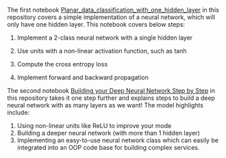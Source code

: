 The first notebook [Planar_data_classification_with_one_hidden_layer](https://github.com/Zahra-Bakhtiari/Building-Deep-Neural-Network-Step-by-Step-Instruction/blob/main/Planar%20data%20classification%20with%20one%20hidden%20layer.ipynb) in this repository covers a simple implementation of a neural network, which will only have one hidden layer. This notebook covers below steps:

1) Implement a 2-class neural network with a single hidden layer

2) Use units with a non-linear activation function, such as tanh

3) Compute the cross entropy loss

4) Implement forward and backward propagation

The second notebook [Building your Deep Neural Network Step by Step](https://github.com/Zahra-Bakhtiari/Building-your-Deep-Neural-Network-Step-by-Step/blob/main/Building_your_Deep_Neural_Network_Step_by_Step.ipynb) in this repository takes it one step further and explains steps to build a deep neural network with as many layers as we want! The model highlights include:

1) Using non-linear units like ReLU to improve your mode
2) Building a deeper neural network (with more than 1 hidden layer)
3) Implementing an easy-to-use neural network class which can easily be integrated into an OOP code base for building complex services.
